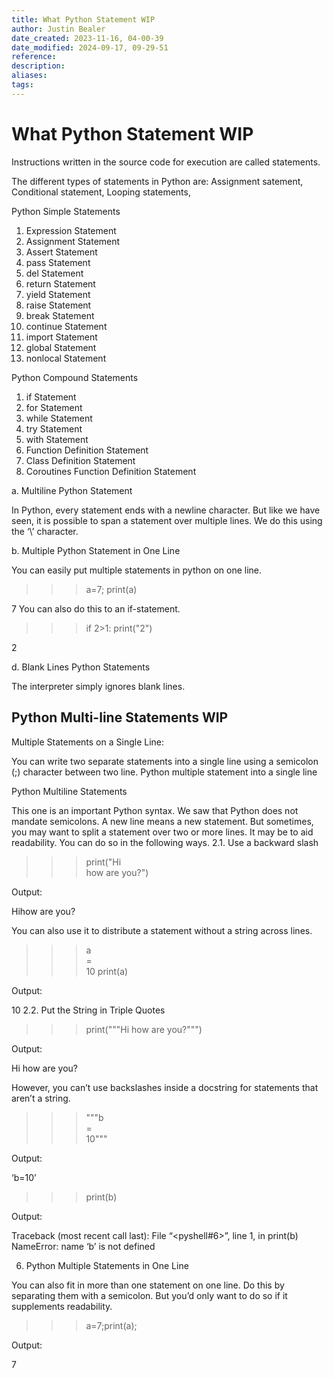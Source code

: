 ```yaml
---
title: What Python Statement WIP
author: Justin Bealer
date_created: 2023-11-16, 04-00-39
date_modified: 2024-09-17, 09-29-51
reference: 
description: 
aliases: 
tags: 
---
```

# What Python Statement WIP

Instructions written in the source code for execution are  called statements.

The different types of statements in Python are: Assignment satement,
Conditional statement, Looping statements,

Python Simple Statements
1. Expression Statement
2. Assignment Statement
3. Assert Statement
4. pass Statement
5. del Statement
6. return Statement
7. yield Statement
8. raise Statement
9. break Statement
10. continue Statement
11. import Statement
12. global Statement
13. nonlocal Statement

Python Compound Statements
1. if Statement
2. for Statement
3. while Statement
4. try Statement
5. with Statement
6. Function Definition Statement
7. Class Definition Statement
8. Coroutines Function Definition Statement


a. Multiline Python Statement

In Python, every statement ends with a newline character. But like we have seen, it is possible to span a statement over multiple lines. We do this using the ‘\’ character.


b. Multiple Python Statement in One Line

You can easily put multiple statements in python on one line.
>>> a=7; print(a)

7
You can also do this to an if-statement.
>>> if 2>1: print("2")

2

d. Blank Lines Python Statements

The interpreter simply ignores blank lines.


## Python Multi-line Statements WIP

Multiple Statements on a Single Line:

You can write two separate statements into a single line using a semicolon (;) character between two line.
Python multiple statement into a single line



Python Multiline Statements

This one is an important Python syntax. We saw that Python does not mandate semicolons. A new line means a new statement. But sometimes, you may want to split a statement over two or more lines. It may be to aid readability. You can do so in the following ways.
2.1. Use a backward slash
>>> print("Hi\
how are you?")

Output:

Hihow are you?

You can also use it to distribute a statement without a string across lines.
>>> a\
=\
10
>>> print(a)

Output:

10
2.2. Put the String in Triple Quotes
>>> print("""Hi
       how are you?""")

Output:

Hi
how are you?

However, you can’t use backslashes inside a docstring for statements that aren’t a string.
>>> """b\
=\
10"""

Output:

‘b=10’
>>> print(b)

Output:

Traceback (most recent call last):
File “<pyshell#6>”, line 1, in <module>
print(b)
NameError: name ‘b’ is not defined


6. Python Multiple Statements in One Line

You can also fit in more than one statement on one line. Do this by separating them with a semicolon. But you’d only want to do so if it supplements readability.
>>> a=7;print(a);

Output:

7



